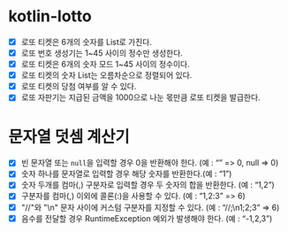 # kotlin-lotto

- [x] 로또 티켓은 6개의 숫자를 List로 가진다.
- [x] 로또 번호 생성기는 1~45 사이의 정수만 생성한다.
- [x] 로또 티켓은 6개의 숫자 모드 1~45 사이의 정수이다.
- [x] 로또 티켓의 숫자 List는 오름차순으로 정렬되어 있다.
- [x] 로또 티켓의 당첨 여부를 알 수 있다.
- [x] 로또 자판기는 지급된 금액을 1000으로 나눈 몫만큼 로또 티켓을 발급한다.

# 문자열 덧셈 계산기

- [x] 빈 문자열 또는 `null`을 입력할 경우 0을 반환해야 한다. (예 : “” => 0, null => 0)
- [x] 숫자 하나를 문자열로 입력할 경우 해당 숫자를 반환한다.(예 : “1”)
- [x] 숫자 두개를 컴마(,) 구분자로 입력할 경우 두 숫자의 합을 반환한다. (예 : “1,2”)
- [x] 구분자를 컴마(,) 이외에 콜론(:)을 사용할 수 있다. (예 : “1,2:3” => 6)
- [x] "//"와 "\n" 문자 사이에 커스텀 구분자를 지정할 수 있다. (예 : “//;\n1;2;3” => 6)
- [x] 음수를 전달할 경우 RuntimeException 예외가 발생해야 한다. (예 : “-1,2,3”)

